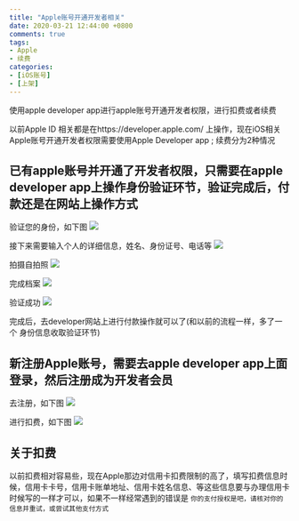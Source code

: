 ```yaml
---
title: "Apple账号开通开发者相关"
date: 2020-03-21 12:44:00 +0800
comments: true
tags:
- Apple
- 续费
categories:
- [iOS账号]
- [上架]
---
```


使用apple developer app进行apple账号开通开发者权限，进行扣费或者续费

<!-- more -->

以前Apple ID 相关都是在https://developer.apple.com/ 上操作，现在iOS相关Apple账号开通开发者权限需要使用Apple Developer app ;
续费分为2种情况

## 已有apple账号并开通了开发者权限，只需要在apple developer app上操作身份验证环节，验证完成后，付款还是在网站上操作方式

验证您的身份，如下图
![](/images/apple_1.png)

接下来需要输入个人的详细信息，姓名、身份证号、电话等
![](/images/apple_2.jpg)

拍摄自拍照
![](/images/apple_3.jpg)

完成档案
![](/images/apple_4.jpg)

验证成功
![](/images/apple_5.png)

完成后，去developer网站上进行付款操作就可以了(和以前的流程一样，多了一个 身份信息收取验证环节)

## 新注册Apple账号，需要去apple developer app上面 登录，然后注册成为开发者会员

去注册，如下图
![](/images/apple_6.png)

进行扣费，如下图
![](/images/apple_7.jpg)


## 关于扣费

以前扣费相对容易些，现在Apple那边对信用卡扣费限制的高了，填写扣费信息时候，信用卡卡号，信用卡账单地址、信用卡姓名信息、等这些信息要与办理信用卡时候写的一样才可以，如果不一样经常遇到的错误是 `你的支付授权是吧，请核对你的信息并重试，或尝试其他支付方式`
